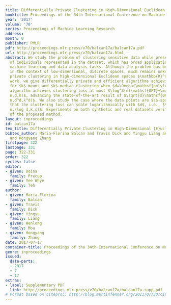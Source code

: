 ```yaml
---
title: Differentially Private Clustering in High-Dimensional Euclidean Spaces
booktitle: Proceedings of the 34th International Conference on Machine Learning
year: '2017'
volume: '70'
series: Proceedings of Machine Learning Research
address: 
month: 0
publisher: PMLR
pdf: http://proceedings.mlr.press/v70/balcan17a/balcan17a.pdf
url: http://proceedings.mlr.press/v70/balcan17a.html
abstract: We study the problem of clustering sensitive data while preserving the privacy
  of individuals represented in the dataset, which has broad applications in practical
  machine learning and data analysis tasks. Although the problem has been widely studied
  in the context of low-dimensional, discrete spaces, much remains unknown concerning
  private clustering in high-dimensional Euclidean spaces $\mathbb{R}^d$. In this
  work, we give differentially private and efficient algorithms achieving strong guarantees
  for $k$-means and $k$-median clustering when $d=\Omega(\mathsf{polylog}(n))$. Our
  algorithm achieves clustering loss at most $\log^3(n)\mathsf{OPT}+\mathsf{poly}(\log
  n,d,k)$, advancing the state-of-the-art result of $\sqrt{d}\mathsf{OPT}+\mathsf{poly}(\log
  n,d^d,k^d)$. We also study the case where the data points are $s$-sparse and show
  that the clustering loss can scale logarithmically with $d$, i.e., $\log^3(n)\mathsf{OPT}+\mathsf{poly}(\log
  n,\log d,k,s)$. Experiments on both synthetic and real datasets verify the effectiveness
  of the proposed method.
layout: inproceedings
id: balcan17a
tex_title: Differentially Private Clustering in High-Dimensional {E}uclidean Spaces
bibtex_author: Maria-Florina Balcan and Travis Dick and Yingyu Liang and Wenlong Mou
  and Hongyang Zhang
firstpage: 322
lastpage: 331
page: 322-331
order: 322
cycles: false
editor:
- given: Doina
  family: Precup
- given: Yee Whye
  family: Teh
author:
- given: Maria-Florina
  family: Balcan
- given: Travis
  family: Dick
- given: Yingyu
  family: Liang
- given: Wenlong
  family: Mou
- given: Hongyang
  family: Zhang
date: 2017-07-17
container-title: Proceedings of the 34th International Conference on Machine Learning
genre: inproceedings
issued:
  date-parts:
  - 2017
  - 7
  - 17
extras:
- label: Supplementary PDF
  link: http://proceedings.mlr.press/v70/balcan17a/balcan17a-supp.pdf
# Format based on citeproc: http://blog.martinfenner.org/2013/07/30/citeproc-yaml-for-bibliographies/
---
```

